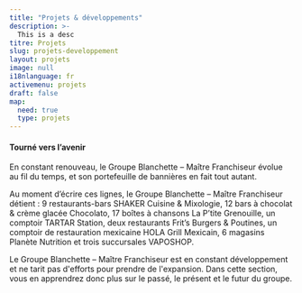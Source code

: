 ```yaml
---
title: "Projets & développements"
description: >-
  This is a desc
titre: Projets
slug: projets-developpement
layout: projets
image: null
i18nlanguage: fr
activemenu: projets
draft: false
map:
  need: true
  type: projets
---
```

#### Tourné vers l’avenir

En constant renouveau, le Groupe Blanchette – Maître Franchiseur évolue au fil du temps, et son portefeuille de bannières en fait tout autant.

Au moment d’écrire ces lignes, le Groupe Blanchette – Maître Franchiseur détient : 9 restaurants-bars SHAKER Cuisine & Mixologie, 12 bars à chocolat & crème glacée Chocolato, 17 boîtes à chansons La P’tite Grenouille, un comptoir TARTAR Station, deux restaurants Frit’s Burgers & Poutines, un comptoir de restauration mexicaine HOLA Grill Mexicain, 6 magasins Planète Nutrition et trois succursales VAPOSHOP.

Le Groupe Blanchette – Maître Franchiseur est en constant développement et ne tarit pas d'efforts pour prendre de l'expansion. Dans cette section, vous en apprendrez donc plus sur le passé, le présent et le futur du groupe.
